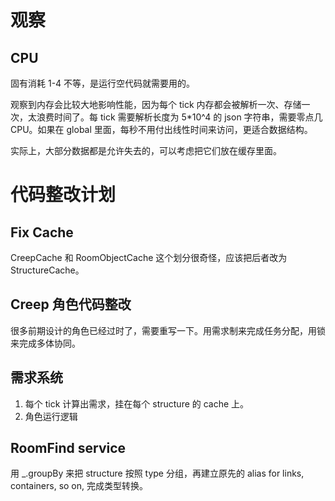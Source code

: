 # 观察
## CPU
固有消耗 1-4 不等，是运行空代码就需要用的。

观察到内存会比较大地影响性能，因为每个 tick 内存都会被解析一次、存储一次，太浪费时间了。每 tick 需要解析长度为 5*10^4 的 json 字符串，需要零点几 CPU。如果在 global 里面，每秒不用付出线性时间来访问，更适合数据结构。

实际上，大部分数据都是允许失去的，可以考虑把它们放在缓存里面。

# 代码整改计划
## Fix Cache

CreepCache 和 RoomObjectCache 这个划分很奇怪，应该把后者改为 StructureCache。

## Creep 角色代码整改

很多前期设计的角色已经过时了，需要重写一下。用需求制来完成任务分配，用锁来完成多体协同。

## 需求系统

1. 每个 tick 计算出需求，挂在每个 structure 的 cache 上。
2. 角色运行逻辑

## RoomFind service

用 _.groupBy 来把 structure 按照 type 分组，再建立原先的 alias for links, containers, so on, 完成类型转换。
